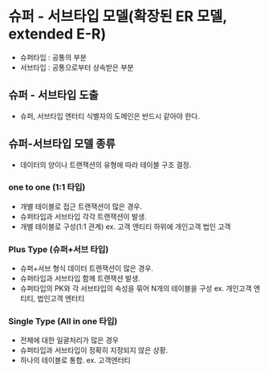 # 슈퍼 - 서브타입 모델(확장된 ER 모델, extended E-R)

- 슈퍼타입 : 공통의 부분
- 서브타입 : 공통으로부터 상속받은 부분

## 슈퍼 - 서브타입 도출

- 슈퍼, 서브타입 엔터티 식별자의 도메인은 반드시 같아야 한다.

## 슈퍼-서브타입 모델 종류

- 데이터의 양이나 트랜잭션의 유형에 따라 테이블 구조 결정.

### one to one (1:1 타입)

- 개별 테이블로 접근 트랜잭션이 많은 경우.
- 슈퍼타입과 서브타입 각각 트랜잭션이 발생.
- 개별 테이블로 구성(1:1 관계)
  ex. 고객 엔티티 하위에 개인고객 법인 고객

### Plus Type (슈퍼+서브 타입)

- 슈퍼+서브 형식 데이터 트랜잭션이 많은 경우.
- 슈퍼타입과 서브타입 함께 트랜잭션 발생.
- 슈퍼타입의 PK와 각 서브타입의 속성을 묶어 N개의 테이블을 구성
  ex. 개인고객 엔티티, 법인고객 엔터티

### Single Type (All in one 타입)

- 전체에 대한 일괄처리가 많은 경우
- 슈퍼타입과 서브타입이 정확히 지정되지 않은 상황.
- 하나의 테이블로 통합.
  ex. 고객엔터티
